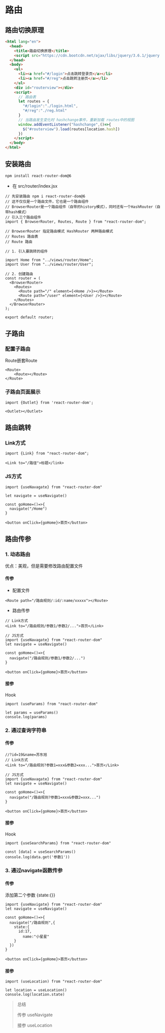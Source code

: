 # 路由

## 路由切换原理

```html
<html lang="en">
  <head>
    <title>路由切换原理</title>
    <script src="https://cdn.bootcdn.net/ajax/libs/jquery/3.6.1/jquery.min.js"></script>
  </head>
  <body>
    <ul>
      <li><a href="#/login">点击跳转登录页</a></li>
      <li><a href="#/reg">点击跳转注册页</a></li>
    </ul>
    <div id="routerview"></div>
    <script>
      // 路由表
      let routes = {
        "#/login":"./login.html",
        "#/reg":"./reg.html"
      }
      // 当路由发生变化时 hashchange事件，重新加载 routes中的视图
      window.addEventListener("hashchange",()=>{
        $("#routerview").load(routes[location.hash])
      })
    </script>
  </body>
</html>
```

## 安装路由

```sh
npm install react-router-dom@6
```

- 在 src/router/index.jsx

```react
// 先安装路由 npm i react-router-dom@6
// 这不仅仅是一个路由文件，它也是一个路由组件
// BrowserRouter是一个路由组件（自带的history模式），同时还有一个HashRouter（自带hash模式）
// 引入三个路由组件
import { BrowserRouter, Routes, Route } from "react-router-dom";

// BrowserRouter 指定路由模式 HashRouter 两种路由模式
// Routes 路由表
// Route 路由

// 1. 引入要跳转的组件

import Home from "../views/router/Home";
import User from "../views/router/User";

// 2. 创建路由
const router = (
  <BrowserRouter>
    <Routes>
      <Route path="/" element={<Home />}></Route>
      <Route path="/user" element={<User />}></Route>
    </Routes>
  </BrowserRouter>
);

export default router;

```

## 子路由

### 配置子路由

Route嵌套Route

```react
<Route>
	<Route></Route>
</Route>
```

### 子路由页面展示

```react
import {Outlet} from 'react-router-dom';

<Outlet></Outlet>
```



## 路由跳转

### Link方式

```react
import {Link} from "react-router-dom";

<Link to="/路径">标题</link>
```

### JS方式

```react
import {useNavagate} from "react-router-dom"

let navigate = useNavigate()

const goHome=()=>{
  navigate("/Home")
}

<button onClick={goHome}>首页</button>
```



## 路由传参

### 1. 动态路由

优点：美观，但是需要修改路由配置文件

#### 传参

- 配置文件

```react
<Route path="/路由规则/:id/:name/xxxxx"></Route>
```

- 路由传参

```react
// Link方式
<Link to="/路由规则/参数1/参数2/...">首页</Link>

// JS方式
import {useNavagate} from "react-router-dom"
let navigate = useNavigate()

const goHome=()=>{
  navigate("/路由规则/参数1/参数2/...")
}

<button onClick={goHome}>首页</button>
```

#### 接参

Hook

```react
import (useParams) from "react-router-dom"

let params = useParams()
console.log(params)
```

### 2. 通过查询字符串

#### 传参

```react
//?id=19&name=苏东旭
// Link方式
<Link to="/路由规则?参数1=xxx&参数2=xxx...">首页</Link>

// JS方式
import {useNavagate} from "react-router-dom"
let navigate = useNavigate()

const goHome=()=>{
  navigate("/路由规则?参数1=xxx&参数2=xxx...")
}

<button onClick={goHome}>首页</button>
```

#### 接参

Hook

```react
import {useSearchParams} from "react-router-dom"

const [data] = useSearchParams()
console.log(data.get('参数1'))
```

### 3. 通过navigate函数传参

#### 传参

添加第二个参数 {state:{}}

```react
import {useNavigate} from "react-router-dom"
let navigate = useNavigate()

const goHome=()=>{
  navigate("/路由规则",{
    state:{
      id:17,
    	name:"小星星"
    }
  })
}

<button onClick={goHome}>首页</button>
```

#### 接参

```
import (useLocation) from "react-router-dom"

let location = useLocation()
console.log(location.state)
```



> 总结
>
> 传参  useNavigate
>
> 接参  useLocation

